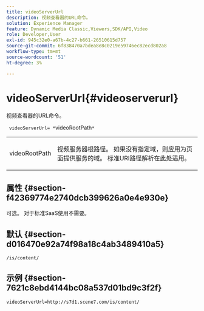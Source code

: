 ```yaml
---
title: videoServerUrl
description: 视频查看器的URL命令。
solution: Experience Manager
feature: Dynamic Media Classic,Viewers,SDK/API,Video
role: Developer,User
exl-id: 945c32e0-a67b-4c27-b661-26510615d757
source-git-commit: 6f838470a7bdea8e8c0219e59746ec82ecd802a8
workflow-type: tm+mt
source-wordcount: '51'
ht-degree: 3%

---
```


# videoServerUrl{#videoserverurl}

视频查看器的URL命令。

` videoServerUrl= *`videoRootPath`*`

<table id="table_C616483932C2482CA9794DDD7313FD7C"> 
 <tbody> 
  <tr> 
   <td colname="col1"> <p> <span class="codeph"> <span class="varname"> videoRootPath</span> </span> </p> </td> 
   <td colname="col2"> <p> 视频服务器根路径。 如果没有指定域，则应用为页面提供服务的域。 标准URI路径解析在此处适用。 </p> </td> 
  </tr> 
 </tbody> 
</table>

## 属性 {#section-f42369774e2740dcb399626a0e4e930e}

可选。 对于标准SaaS使用不需要。

## 默认 {#section-d016470e92a74f98a18c4ab3489410a5}

`/is/content/`

## 示例 {#section-7621c8ebd4144bc08a537d01bd9c3f2f}

```
videoServerUrl=http://s7d1.scene7.com/is/content/
```
